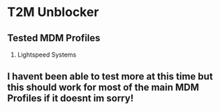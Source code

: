 # T2M Unblocker

## Tested MDM Profiles
1. Lightspeed Systems

## I havent been able to test more at this time but this should work for most of the main MDM Profiles if it doesnt im sorry!
